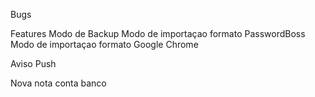 Bugs

<!-- Se apagar o campo de busca comletamente sem backspace a busca nao atualiza -->

<!-- Ao procurar algum item e edita-lo , volta a busca e o item nao é atualizado. -->

<!-- qdo apagado um item no modo de busca ele nao atualiza na lista, ele so some do local storage data e nao do pass. Se atualizar a pagina ele some -->

<!-- item apagado no modo busca pega o indice da lista pass e nao da lista data, apagando assim o cara errado. Ex: pode se acrescentar id nos indices pra ajeitar -->

Features
Modo de Backup
Modo de importaçao formato PasswordBoss
Modo de importaçao formato Google Chrome

<!-- Nova nota Lembrete com data e aviso por push -->

Aviso Push

<!-- Fazer loading das telas -->

Nova nota conta banco
